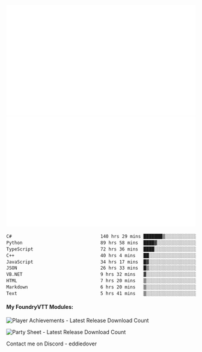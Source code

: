 
![](https://raw.githubusercontent.com/eddiedover/ghstats/master/generated/overview.svg)
![](https://raw.githubusercontent.com/eddiedover/ghstats/master/generated/languages.svg)

<!--START_SECTION:waka-->

```txt
C#                                 140 hrs 29 mins ███████▒░░░░░░░░░░░░░░░░░   29.70 %
Python                             89 hrs 58 mins  ████▓░░░░░░░░░░░░░░░░░░░░   19.02 %
TypeScript                         72 hrs 36 mins  ████░░░░░░░░░░░░░░░░░░░░░   15.35 %
C++                                40 hrs 4 mins   ██░░░░░░░░░░░░░░░░░░░░░░░   08.47 %
JavaScript                         34 hrs 17 mins  █▓░░░░░░░░░░░░░░░░░░░░░░░   07.25 %
JSON                               26 hrs 33 mins  █▒░░░░░░░░░░░░░░░░░░░░░░░   05.61 %
VB.NET                             9 hrs 32 mins   ▓░░░░░░░░░░░░░░░░░░░░░░░░   02.02 %
HTML                               7 hrs 20 mins   ▒░░░░░░░░░░░░░░░░░░░░░░░░   01.55 %
Markdown                           6 hrs 20 mins   ▒░░░░░░░░░░░░░░░░░░░░░░░░   01.34 %
Text                               5 hrs 41 mins   ▒░░░░░░░░░░░░░░░░░░░░░░░░   01.20 %
```

<!--END_SECTION:waka-->

#### My FoundryVTT Modules:

  ![Player Achievements - Latest Release Download Count](https://img.shields.io/badge/dynamic/json?label=Player%20Achievements%20-%20Downloads@latest&query=assets%5B1%5D.download_count&url=https%3A%2F%2Fapi.github.com%2Frepos%2FEddieDover%2Ffvtt-player-achievements%2Freleases%2Flatest)

  ![Party Sheet - Latest Release Download Count](https://img.shields.io/badge/dynamic/json?label=Party%20Sheet%20-%20Downloads@latest&query=assets%5B1%5D.download_count&url=https%3A%2F%2Fapi.github.com%2Frepos%2FEddieDover%2Ffvtt-party-sheet%2Freleases%2Flatest)

<a rel="me" href="https://techhub.social/@EddieDover"></a>

Contact me on Discord - eddiedover
